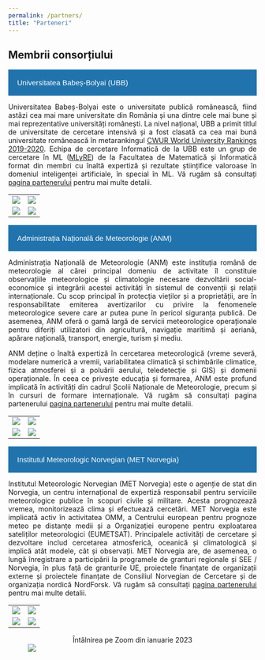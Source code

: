 ```yaml
---
permalink: /partners/
title: "Parteneri"
---
```

<html>
<head>
<meta name="viewport" content="width=device-width, initial-scale=1">
<style>
.collapsible {
  background-color: #2073ac;
  color: white;
  cursor: pointer;
  padding: 18px;
  width: 100%;
  border: none;
  text-align: left;
  outline: none;
  font-size: 15px;
}

.active, .collapsible:hover {
  background-color: #555;
}

.content {
  padding: 0 18px;
  display: none;
  overflow: hidden;
  background-color: #f1f1f1;
}
</style>
</head>
<body>

<h2>Membrii consorțiului</h2>
<button type="button" class="collapsible">Universitatea Babeș-Bolyai (UBB)</button>
<div class="content">

<p class="small" align="justify">Universitatea Babeș-Bolyai este o universitate publică românească, fiind astăzi cea mai mare universitate din România și una dintre cele mai bune și mai reprezentative universități românești. La nivel național, UBB a primit titlul de universitate de cercetare intensivă și a fost clasată ca cea mai bună universitate românească în metarankingul <a href="https://cwur.org/2019-2020.php">CWUR World University Rankings 2019-2020</a>. Echipa de cercetare Informatică de la UBB este un grup de cercetare în ML (<a href="www.cs.ubbcluj.ro/ml">MLyRE</a>) de la Facultatea de Matematică și Informatică format din membri cu înaltă expertiză și rezultate științifice valoroase în domeniul inteligenței artificiale, în special în ML. Vă rugăm să consultați <a href="https://metno.github.io/weamyl-website-ro/bbu_ro/">pagina partenerului</a> pentru mai multe detalii.</p>

<table style="width:100%">
  <tr>
    <td><img src="https://weamyl.met.no/assets/images/ubb/UBB7.png"></td>
    <td><img src="https://weamyl.met.no/assets/images/ubb/UBB2.png"></td>
  </tr>
  <tr>
  <td><img src="https://weamyl.met.no/assets/images/ubb/UBB5.png"></td>
  <td><img src="https://weamyl.met.no/assets/images/ubb/UBB1.png"></td>
</tr>
</table>
</div>

<button type="button" class="collapsible">Administrația Națională de Meteorologie (ANM)</button>
<div class="content">

<p class="small" align="justify">Administrația Națională de Meteorologie (ANM) este instituția română de meteorologie al cărei principal domeniu de activitate îl constituie observațiile meteorologice și climatologie necesare dezvoltării social-economice și integrării acestei activități în sistemul de convenții și relații internaționale. Cu scop principal în protecția vieților și a proprietății, are în responsabilitate emiterea avertizarilor cu privire la fenomenele meteorologice severe care ar putea pune în pericol siguranța publică. De asemenea, ANM oferă o gamă largă de servicii meteorologice operaționale pentru diferiți utilizatori din agricultură, navigație maritimă și aeriană, apărare națională, transport, energie, turism și mediu.</p>

<p class="small" align="justify">ANM deține o înaltă expertiză în cercetarea meteorologică (vreme severă, modelare numerică a vremii, variabilitatea climatică și schimbările climatice, fizica atmosferei și a poluării aerului, teledetecție și GIS) și domenii operaționale. În ceea ce privește educația și formarea, ANM este profund implicată în activități din cadrul Școlii Naționale de Meteorologie, precum și în cursuri de formare internaționale. Vă rugăm să consultați pagina partenerului <a href="https://metno.github.io/weamyl-website-ro/anm_ro/">pagina partenerului</a> pentru mai multe detalii.</p>

<table style="width:100%">
  <tr>
    <td><img src="https://weamyl.met.no/assets/images/anm/anm2.jpg"></td>
    <td><img src="https://weamyl.met.no/assets/images/anm/anm3.jpg"></td>
  </tr>
  <tr>
    <td><img src="https://weamyl.met.no/assets/images/anm/anm9.jpg"></td>
    <td><img src="https://weamyl.met.no/assets/images/anm/anm4.jpg"></td>
  </tr>

</table>

</div>
<button type="button" class="collapsible">Institutul Meteorologic Norvegian (MET Norvegia)</button>
<div class="content">

<p class="small" align="justify">Institutul Meteorologic Norvegian (MET Norvegia) este o agenție de stat din Norvegia, un centru internațional de expertiză responsabil pentru serviciile meteorologice publice în scopuri civile și militare. Acesta prognozează vremea, monitorizează clima și efectuează cercetări. MET Norvegia este implicată activ în activitatea OMM, a Centrului european pentru prognoze meteo pe distanțe medii și a Organizației europene pentru exploatarea sateliților meteorologici (EUMETSAT). Principalele activități de cercetare și dezvoltare includ cercetarea atmosferică, oceanică și climatologică și implică atât modele, cât și observații. MET Norvegia are, de asemenea, o lungă înregistrare a participării la programele de granturi regionale și SEE / Norvegia, în plus față de granturile UE, proiectele finanțate de organizații externe și proiectele finanțate de Consiliul Norvegian de Cercetare și de organizația nordică NordForsk. Vă rugăm să consultați <a href="https://metno.github.io/weamyl-website-ro/metno_ro/">pagina partenerului</a> pentru mai multe detalii.</p>

<table style="width:100%">
  <tr>
    <td><img src="https://weamyl.met.no/assets/images/met/img1.jpeg"></td>
    <td><img src="https://weamyl.met.no/assets/images/met/img2.jpeg"></td>
  </tr>
  <tr>
    <td><img src="https://weamyl.met.no/assets/images/met/img3.jpg"></td>
    <td><img src="https://weamyl.met.no/assets/images/met/img4.jpg"></td>
  </tr>

</table>


</div>

<script>
var coll = document.getElementsByClassName("collapsible");
var i;

for (i = 0; i < coll.length; i++) {
  coll[i].addEventListener("click", function() {
    this.classList.toggle("active");
    var content = this.nextElementSibling;
    if (content.style.display === "block") {
      content.style.display = "none";
    } else {
      content.style.display = "block";
    }
  });
}
</script>
<figure>
  <center><figcaption>Întâlnirea pe Zoom din ianuarie 2023</figcaption></center>
  <img src="https://weamyl.met.no/assets/images/meetings/ian23.png">

</figure>
</body>
</html>
